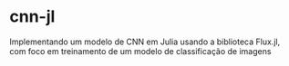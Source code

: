 # cnn-jl
Implementando um modelo de CNN em Julia usando a biblioteca Flux.jl, com foco em treinamento de um modelo de classificação de imagens
